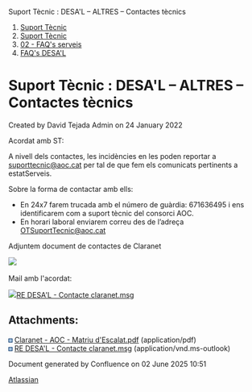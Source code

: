 Suport Tècnic : DESA'L – ALTRES – Contactes tècnics  

1.  [Suport Tècnic](index.html)
2.  [Suport Tècnic](13893782.html)
3.  [02 - FAQ's serveis](26313393.html)
4.  [FAQ's DESA'L](28705552.html)

Suport Tècnic : DESA'L – ALTRES – Contactes tècnics
===================================================

Created by David Tejada Admin on 24 January 2022

Acordat amb ST:

  

A nivell dels contactes, les incidències en les poden reportar a [suporttecnic@aoc.cat](mailto:suporttecnic@aoc.cat) per tal de que fem els comunicats pertinents a estatServeis.

  

Sobre la forma de contactar amb ells:

  

*   En 24x7 farem trucada amb el número de guàrdia: 671636495 i ens identificarem com a suport tècnic del consorci AOC.
*   En horari laboral enviarem correu des de l’adreça [OTSuportTecnic@aoc.cat](mailto:OTSuportTecnic@aoc.cat)

  

Adjuntem document de contactes de Claranet

[![](rest/documentConversion/latest/conversion/thumbnail/64979647/1)](/download/attachments/64979646/Claranet%20-%20AOC%20-%20Matriu%20d%27Escalat.pdf?version=1&modificationDate=1643015524795&api=v2)

Mail amb l'acordat:

[![](download/resources/com.atlassian.confluence.plugins.confluence-view-file-macro:view-file-macro-resources/images/placeholder-medium-file.png)RE DESA'L - Contacte claranet.msg](/download/attachments/64979646/RE%20%20DESA%27L%20-%20Contacte%20claranet.msg?version=1&modificationDate=1643015541463&api=v2)

Attachments:
------------

![](images/icons/bullet_blue.gif) [Claranet - AOC - Matriu d'Escalat.pdf](attachments/64979646/64979647.pdf) (application/pdf)  
![](images/icons/bullet_blue.gif) [RE DESA'L - Contacte claranet.msg](attachments/64979646/64979648.msg) (application/vnd.ms-outlook)  

Document generated by Confluence on 02 June 2025 10:51

[Atlassian](http://www.atlassian.com/)